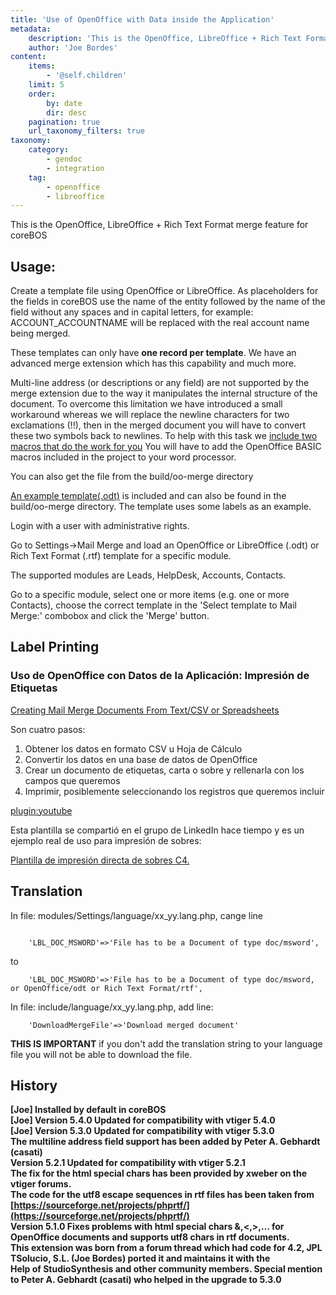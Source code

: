 ```yaml
---
title: 'Use of OpenOffice with Data inside the Application'
metadata:
    description: 'This is the OpenOffice, LibreOffice + Rich Text Format merge feature for coreBOS'
    author: 'Joe Bordes'
content:
    items:
        - '@self.children'
    limit: 5
    order:
        by: date
        dir: desc
    pagination: true
    url_taxonomy_filters: true
taxonomy:
    category:
        - gendoc
        - integration
    tag:
        - openoffice
        - libreoffice
---
```


This is the OpenOffice, LibreOffice + Rich Text Format merge feature for coreBOS

Usage:
------

Create a template file using OpenOffice or LibreOffice. As placeholders for the fields in coreBOS use the name of the entity followed by the name of the field without any spaces and in capital letters, for example: ACCOUNT\_ACCOUNTNAME will be replaced with the real account name being merged.

These templates can only have **one record per template**. We have an advanced merge extension which has this capability and much more.

Multi-line address (or descriptions or any field) are not supported by the merge extension due to the way it manipulates the internal structure of the document. To overcome this limitation we have introduced a small workaround whereas we will replace the newline characters for two exclamations (!!), then in the merged document you will have to convert these two symbols back to newlines. To help with this task we <a href="https://discussions.corebos.org/documentation/lib/exe/fetch.php?media=es:user:libreofficemacros.macro"> include two macros that do the work for you</a> You will have to add the OpenOffice BASIC macros included in the project to your word processor.

<div class="notices blue">
You can also get the file from the build/oo-merge directory </div>

[An example template(.odt)](oo_test_template.odt) is included and can also be found in the build/oo-merge directory. The template uses some labels as an example.

Login with a user with administrative rights.

Go to Settings-&gt;Mail Merge and load an OpenOffice or LibreOffice (.odt) or Rich Text Format (.rtf) template for a specific module.

The supported modules are Leads, HelpDesk, Accounts, Contacts.

Go to a specific module, select one or more items (e.g. one or more Contacts), choose the correct template in the 'Select template to Mail Merge:' combobox and click the 'Merge' button.

Label Printing
--------------

### Uso de OpenOffice con Datos de la Aplicación: Impresión de Etiquetas

[Creating Mail Merge Documents From Text/CSV or Spreadsheets](https://openoffice.blogs.com/openoffice/2007/01/mail_merge_in_o.html)

Son cuatro pasos:

1. Obtener los datos en formato CSV u Hoja de Cálculo
2. Convertir los datos en una base de datos de OpenOffice
3. Crear un documento de etiquetas, carta o sobre y rellenarla con los campos que queremos
4. Imprimir, posiblemente seleccionando los registros que queremos incluir

[plugin:youtube](https://youtu.be/mM5dsPDt6ig)

Esta plantilla se compartió en el grupo de LinkedIn hace tiempo y es un ejemplo real de uso para impresión de sobres:

[Plantilla de impresión directa de sobres C4.](c4envelope-template.odt)

Translation
-----------

In file: modules/Settings/language/xx\_yy.lang.php, cange line
```

    'LBL_DOC_MSWORD'=>'File has to be a Document of type doc/msword',
```
to
```
    'LBL_DOC_MSWORD'=>'File has to be a Document of type doc/msword, or OpenOffice/odt or Rich Text Format/rtf',
```
In file: include/language/xx\_yy.lang.php, add line:
```
    'DownloadMergeFile'=>'Download merged document'
```
<div class="notices red"> <strong>THIS IS IMPORTANT</strong> if you
don't add the translation string to your language file you will not be
able to download the file.</div>

History
-------
**[Joe] Installed by default in coreBOS <br>**
**[Joe] Version 5.4.0 Updated for compatibility with vtiger 5.4.0<br>**
**[Joe] Version 5.3.0 Updated for compatibility with vtiger 5.3.0<br>**
**The multiline address field support has been added by Peter A. Gebhardt (casati)<br>**
**Version 5.2.1 Updated for compatibility with vtiger 5.2.1<br>**
**The fix for the html special chars has been provided by xweber on the vtiger forums.<br>**
**The code for the utf8 escape sequences in rtf files has been taken from <br>**
**[https://sourceforge.net/projects/phprtf/](https://sourceforge.net/projects/phprtf/)<br>**
**Version 5.1.0 Fixes problems with html special chars &,<,>,... for OpenOffice documents and supports utf8 chars in rtf documents.<br>**
**This extension was born from a forum thread which had code for 4.2, JPL TSolucio, S.L. (Joe Bordes) ported it and maintains it with the <br>Help of StudioSynthesis and other community members. Special mention to Peter A. Gebhardt (casati) who helped in the upgrade to 5.3.0**